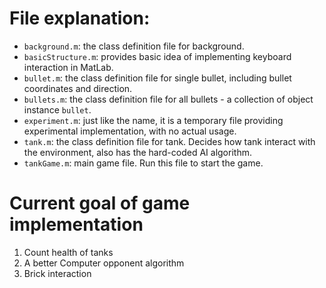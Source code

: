 # File explanation:  

* `background.m`: the class definition file for background.
* `basicStructure.m`: provides basic idea of implementing keyboard interaction in MatLab. 
* `bullet.m`: the class definition file for single bullet, including bullet coordinates and direction.
* `bullets.m`: the class definition file for all bullets - a collection of object instance `bullet`.
* `experiment.m`: just like the name, it is a temporary file providing experimental implementation, with no actual usage. 
* `tank.m`: the class definition file for tank. Decides how tank interact with the environment, also has the hard-coded AI algorithm. 
* `tankGame.m`: main game file. Run this file to start the game. 

# Current goal of game implementation  

1. Count health of tanks 
2. A better Computer opponent algorithm 
3. Brick interaction
